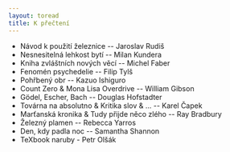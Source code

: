 ```yaml
---
layout: toread
title: K přečtení
---
```


- Návod k použití železnice -- Jaroslav Rudiš 
- Nesnesitelná lehkost bytí -- Milan Kundera
- Kniha zvláštních nových věcí -- Michel Faber 
- Fenomén psychedelie -- Filip Tylš 
- Pohřbený obr -- Kazuo Ishiguro
- Count Zero & Mona Lisa Overdrive -- William Gibson
- Gödel, Escher, Bach -- Douglas Hofstadter
- Továrna na absolutno & Kritika slov & ... -- Karel Čapek
- Marťanská kronika & Tudy přijde něco zlého -- Ray Bradbury
- Železný plamen -- Rebecca Yarros
- Den, kdy padla noc -- Samantha Shannon
- TeXbook naruby - Petr Olšák